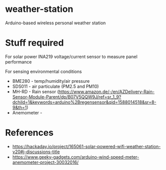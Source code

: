 # weather-station
Arduino-based wireless personal weather station

# Stuff required
For solar power
INA219 voltage/current sensor to measure panel performance

For sensing environmental conditions

* BME280 - temp/humidity/air pressure
* SDS011 - air particulate (PM2.5 and PM10)
* MH-RD - Rain sensor (https://www.amazon.de/-/en/AZDelivery-Rain-Sensor-Module-Parent/dp/B07V5QQW9J/ref=sr_1_9?dchild=1&keywords=arduino%2Bregensensor&qid=1588014518&sr=8-9&th=1)
* Anemometer - 


# References
* https://hackaday.io/project/165061-solar-powered-wifi-weather-station-v20#j-discussions-title
* https://www.geeky-gadgets.com/arduino-wind-speed-meter-anemometer-project-30032016/
